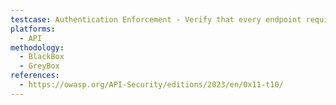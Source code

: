 ```yaml
---
testcase: Authentication Enforcement - Verify that every endpoint requiring protection enforces authentication; check for endpoints accepting unauthenticated requests
platforms: 
  - API
methodology: 
  - BlackBox
  - GreyBox
references:
  - https://owasp.org/API-Security/editions/2023/en/0x11-t10/
---
```


